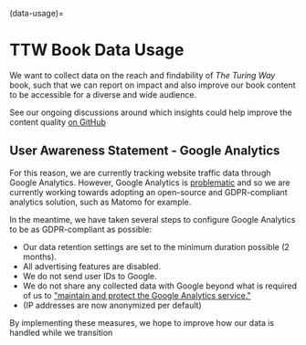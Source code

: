 (data-usage)=
# TTW Book Data Usage

We want to collect data on the reach and findability of _The Turing Way_ book, such that we can report on impact and also improve our book content to be accessible for a diverse and wide audience.

See our ongoing discussions around which insights could help improve the content quality [on GitHub](https://github.com/the-turing-way/the-turing-way/discussions/3713)

## User Awareness Statement - Google Analytics
For this reason, we are currently tracking website traffic data through Google Analytics.
However, Google Analytics is [problematic](https://piwik.pro/blog/is-google-analytics-gdpr-compliant/) and so we are currently working towards adopting an open-source and GDPR-compliant analytics solution, such as Matomo for example.

In the meantime, we have taken several steps to configure Google Analytics to be as GDPR-compliant as possible:

- Our data retention settings are set to the minimum duration possible (2 months).
- All advertising features are disabled.
- We do not send user IDs to Google.
- We do not share any collected data with Google beyond what is required of us to ["maintain and protect the Google Analytics service."](https://business.safety.google/adsprocessorterms/)
- (IP addresses are now anonymized per default)

By implementing these measures, we hope to improve how our data is handled while we transition

